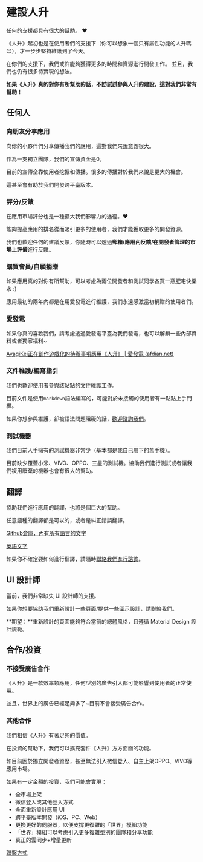 # 建設人升

任何的支援都具有很大的幫助。 ❤️

《人升》起初也是在使用者們的支援下（你可以想象一個只有屬性功能的人升嗎😊），才一步步堅持維護到了今天。

在你們的支援下，我們或許能夠獲得更多的時間和資源進行開發工作。
並且，我們也仍有很多待實現的想法。

**如果《人升》真的對你有所幫助的話，不妨試試參與人升的建設，這對我們非常有幫助！**

## 任何人

### 向朋友分享應用

向你的小夥伴們分享傳播我們的應用，這對我們來說意義很大。

作為一支獨立團隊，我們的宣傳資金是0。

目前的宣傳全靠使用者挖掘和傳播。很多的傳播對於我們來說是更大的機會。

這甚至會有助於我們開發跨平臺版本。

### 評分/反饋

在應用市場評分也是一種擴大我們影響力的途徑。❤️

能夠提高應用的排名從而吸引更多的使用者，我們才能獲取更多的開發資源。

我們也歡迎任何的建議反饋，你隨時可以透過**郵箱/應用內反饋/在開發者管理的市場上評價**進行反饋。


### 購買會員/自願捐贈

如果應用真的對你有所幫助，可以考慮為兩位開發者和測試同學各買一瓶肥宅快樂水 :)

應用最初的兩年內都是在用愛發電進行維護，我們永遠感激當初捐贈的使用者們。

### 愛發電

如果你真的喜歡我們，請考慮透過愛發電平臺為我們發電，也可以解鎖一些內部資料或者獨家福利~

[AyagiKei正在創作遊戲化的待辦事項應用《人升》 | 愛發電 (afdian.net)](https://afdian.net/@lifeupapp)

### 文件維護/編寫指引

我們也歡迎使用者參與該站點的文件維護工作。

目前文件是使用`markdown`語法編寫的，可能對於未接觸的使用者有一點點上手門檻。

如果你想參與維護，卻被語法問題阻礙的話，[歡迎諮詢我們](mailto:lifeup@ulives.io)。

### 測試機器

我們目前人手擁有的測試機器非常少（基本都是我自己用下的舊手機）。

目前缺少覆蓋小米、VIVO、OPPO、三星的測試機。協助我們進行測試或者讓我們複用廢棄的機器也會有很大的幫助。

## 翻譯

協助我們進行應用的翻譯，也將是個巨大的幫助。

任意語種的翻譯都是可以的，或者是糾正錯誤翻譯。

[Github倉庫，內有所有語言的文字](https://github.com/Ayagikei/LifeUp-Translation)

[英語文字](https://github.com/Ayagikei/LifeUp-Translation/blob/master/values/strings.xml)

如果你不確定要如何進行翻譯，請隨時[聯絡我們進行諮詢](mailto:lifeup@ulives.io)。 


## UI 設計師

當前，我們非常缺失 UI 設計師的支援。

如果你想要協助我們重新設計一些頁面/提供一些圖示設計，請聯絡我們。

**期望：**重新設計的頁面能夠符合當前的總體風格，且遵循 Material Design 設計規範。


## 合作/投資

### 不接受廣告合作

《人升》是一款效率類應用，任何型別的廣告引入都可能影響到使用者的正常使用。

並且，世界上的廣告已經足夠多了~目前不會接受廣告合作。

### 其他合作

我們相信《人升》有著足夠的價值。

在投資的幫助下，我們可以擴充套件《人升》方方面面的功能。

如目前困於獨立開發者資歷，甚至無法引入微信登入、自主上架OPPO、VIVO等應用市場。

如果有一定金額的投資，我們可能會實現：

- 全市場上架
- 微信登入或其他登入方式
- 全面重新設計應用 UI
- 跨平臺版本開發（iOS、PC、Web）
- 更換更好的伺服器，以便支撐更復雜的「世界」模組功能
- 「世界」模組可以考慮引入更多複雜型別的團隊和分享功能
- 真正的雲同步+增量更新

[聯繫方式](mailto:lifeup@ulives.io)